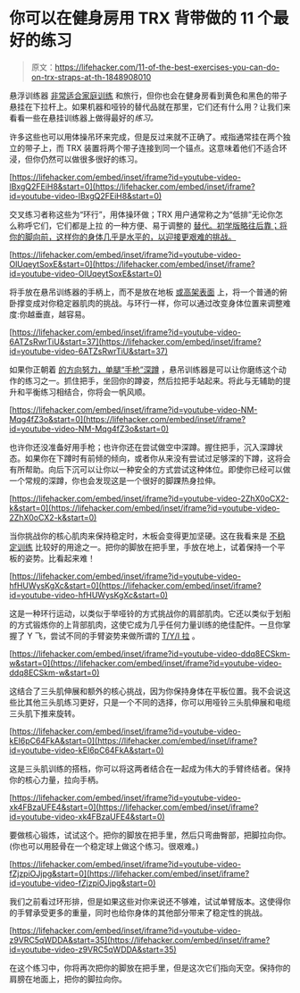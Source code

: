 # 你可以在健身房用 TRX 背带做的 11 个最好的练习

> 原文：<https://lifehacker.com/11-of-the-best-exercises-you-can-do-on-trx-straps-at-th-1848908010>

悬浮训练器 [非常适合家庭训练](https://lifehacker.com/how-to-get-stronger-with-suspension-training-without-g-1847822168) 和旅行，但你也会在健身房看到黄色和黑色的带子悬挂在下拉杆上。如果机器和哑铃的替代品就在那里，它们还有什么用？让我们来看看一些在悬挂训练器上做得最好的*练习。*

许多这些也可以用体操吊环来完成，但是反过来就不正确了。戒指通常挂在两个独立的带子上，而 TRX 装置将两个带子连接到同一个锚点。这意味着他们不适合环浸，但你仍然可以做很多很好的练习。

 [https://lifehacker.com/embed/inset/iframe?id=youtube-video-lBxgQ2FEiH8&start=0](https://lifehacker.com/embed/inset/iframe?id=youtube-video-lBxgQ2FEiH8&start=0) 

交叉练习者称这些为“环行”，用体操环做；TRX 用户通常称之为“低排”无论你怎么称呼它们，它们都是上拉 的一种方便、易于调整的 [替代。初学版略往后靠；将你的脚向前，这样你的身体几乎是水平的，以迎接更艰难的挑战。](https://lifehacker.com/discover-your-perfect-pullup-variation-1848119449)

 [https://lifehacker.com/embed/inset/iframe?id=youtube-video-OlUqeytSoxE&start=0](https://lifehacker.com/embed/inset/iframe?id=youtube-video-OlUqeytSoxE&start=0) 

将手放在悬吊训练器的手柄上，而不是放在地板 [或高架表面](https://lifehacker.com/how-to-work-up-to-full-push-ups-without-starting-from-y-1718034181) 上，将一个普通的俯卧撑变成对你稳定器肌肉的挑战。与环行一样，你可以通过改变身体位置来调整难度:你越垂直，越容易。

 [https://lifehacker.com/embed/inset/iframe?id=youtube-video-6ATZsRwrTiU&start=37](https://lifehacker.com/embed/inset/iframe?id=youtube-video-6ATZsRwrTiU&start=37) 

如果你正朝着 [的方向努力，单腿“手枪”深蹲](https://lifehacker.com/17-of-the-most-underrated-squats-you-should-try-1848651673) ，悬吊训练器是可以让你磨练这个动作的练习之一。抓住把手，坐回你的蹲姿，然后拉把手站起来。将此与无辅助的提升和平衡练习相结合，你将会一帆风顺。

 [https://lifehacker.com/embed/inset/iframe?id=youtube-video-NM-Mqg4fZ3o&start=0](https://lifehacker.com/embed/inset/iframe?id=youtube-video-NM-Mqg4fZ3o&start=0) 

也许你还没准备好用手枪；也许你还在尝试做空中深蹲。握住把手，沉入深蹲状态。如果你在下蹲时有前倾的倾向，或者你从来没有尝试过足够深的下蹲，这将会有所帮助。向后下沉可以让你以一种安全的方式尝试这种体位。即使你已经可以做一个常规的深蹲，你也会发现这是一个很好的脚踝热身拉伸。

 [https://lifehacker.com/embed/inset/iframe?id=youtube-video-2ZhX0oCX2-k&start=0](https://lifehacker.com/embed/inset/iframe?id=youtube-video-2ZhX0oCX2-k&start=0) 

当你挑战你的核心肌肉来保持稳定时，木板会变得更加坚硬。这在我看来是 [不稳定训练](https://lifehacker.com/whats-a-balance-trainer-even-for-and-when-should-you-u-1847761841) 比较好的用途之一。把你的脚放在把手里，手放在地上，试着保持一个平板的姿势。比看起来难！

 [https://lifehacker.com/embed/inset/iframe?id=youtube-video-hfHUWysKgXc&start=0](https://lifehacker.com/embed/inset/iframe?id=youtube-video-hfHUWysKgXc&start=0) 

这是一种环行运动，以类似于举哑铃的方式挑战你的肩部肌肉。它还以类似于划船的方式锻炼你的上背部肌肉，这使它成为几乎任何力量训练的绝佳配件。一旦你掌握了 Y 飞，尝试不同的手臂姿势来做所谓的 [T/Y/I 拉](https://youtu.be/OhJSh3rgotc?t=39) 。

 [https://lifehacker.com/embed/inset/iframe?id=youtube-video-ddq8ECSkm-w&start=0](https://lifehacker.com/embed/inset/iframe?id=youtube-video-ddq8ECSkm-w&start=0) 

这结合了三头肌伸展和额外的核心挑战，因为你保持身体在平板位置。我不会说这些比其他三头肌练习更好，只是一个不同的选择，你可以用哑铃三头肌伸展和电缆三头肌下推来旋转。

 [https://lifehacker.com/embed/inset/iframe?id=youtube-video-kEI6pC64FkA&start=0](https://lifehacker.com/embed/inset/iframe?id=youtube-video-kEI6pC64FkA&start=0) 

这是三头肌训练的搭档，你可以将这两者结合在一起成为伟大的手臂终结者。保持你的核心力量，拉向手柄。

 [https://lifehacker.com/embed/inset/iframe?id=youtube-video-xk4FBzaUFE4&start=0](https://lifehacker.com/embed/inset/iframe?id=youtube-video-xk4FBzaUFE4&start=0) 

要做核心锻炼，试试这个。把你的脚放在把手里，然后只弯曲臀部，把脚拉向你。(你也可以用胫骨在一个稳定球上做这个练习。很艰难。)

 [https://lifehacker.com/embed/inset/iframe?id=youtube-video-fZjzpiOJjpg&start=0](https://lifehacker.com/embed/inset/iframe?id=youtube-video-fZjzpiOJjpg&start=0) 

我们之前看过环形排，但是如果这些对你来说还不够难，试试单臂版本。这使得你的手臂承受更多的重量，同时也给你身体的其他部分带来了稳定性的挑战。

 [https://lifehacker.com/embed/inset/iframe?id=youtube-video-z9VRC5qWDDA&start=35](https://lifehacker.com/embed/inset/iframe?id=youtube-video-z9VRC5qWDDA&start=35) 

在这个练习中，你将再次把你的脚放在把手里，但是这次它们指向天空。保持你的肩膀在地面上，把你的脚拉向你。
